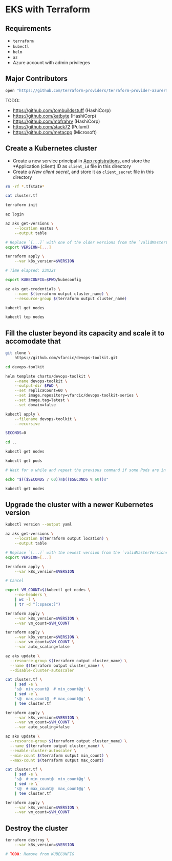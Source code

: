# EKS with Terraform

## Requirements

* `terraform`
* `kubectl`
* `helm`
* `az`
* Azure account with admin privileges

## Major Contributors

```bash
open "https://github.com/terraform-providers/terraform-provider-azurerm/graphs/contributors"
```

TODO:

* https://github.com/tombuildsstuff (HashiCorp)
* https://github.com/katbyte (HashiCorp)
* https://github.com/mbfrahry (HashiCorp)
* https://github.com/stack72 (Pulumi)
* https://github.com/metacpp (Microsoft)

## Create a Kubernetes cluster

* Create a new service principal in [App registrations](https://portal.azure.com/#blade/Microsoft_AAD_IAM/ActiveDirectoryMenuBlade/RegisteredApps), and store the *Application (client) ID as `client_id` file in this directory
* Create a *New client secret*, and store it as `client_secret` file in this directory

```bash
rm -rf *.tfstate*

cat cluster.tf

terraform init

az login

az aks get-versions \
    --location eastus \
    --output table 

# Replace `[...]` with one of the older versions from the `validMasterVersions` section.
export VERSION=[...]

terraform apply \
    --var k8s_version=$VERSION

# Time elapsed: 23m32s

export KUBECONFIG=$PWD/kubeconfig

az aks get-credentials \
    --name $(terraform output cluster_name) \
    --resource-group $(terraform output cluster_name)

kubectl get nodes

kubectl top nodes
```

## Fill the cluster beyond its capacity and scale it to accomodate that

```bash
git clone \
    https://github.com/vfarcic/devops-toolkit.git

cd devops-toolkit

helm template charts/devops-toolkit \
    --name devops-toolkit \
    --output-dir $PWD \
    --set replicaCount=60 \
    --set image.repository=vfarcic/devops-toolkit-series \
    --set image.tag=latest \
    --set domain=false

kubectl apply \
    --filename devops-toolkit \
    --recursive

SECONDS=0

cd ..

kubectl get nodes

kubectl get pods

# Wait for a while and repeat the previous command if some Pods are in the `pending` state

echo "$(($SECONDS / 60))m$(($SECONDS % 60))s"

kubectl get nodes
```

## Upgrade the cluster with a newer Kubernetes version

```bash
kubectl version --output yaml

az aks get-versions \
    --location $(terraform output location) \
    --output table

# Replace `[...]` with the newest version from the `validMasterVersions` section
export VERSION=[...]

terraform apply \
    --var k8s_version=$VERSION

# Cancel

export VM_COUNT=$(kubectl get nodes \
    --no-headers \
    | wc -l \
    | tr -d "[:space:]")

terraform apply \
    --var k8s_version=$VERSION \
    --var vm_count=$VM_COUNT

terraform apply \
    --var k8s_version=$VERSION \
    --var vm_count=$VM_COUNT \
    --var auto_scaling=false

az aks update \
  --resource-group $(terraform output cluster_name) \
  --name $(terraform output cluster_name) \
  --disable-cluster-autoscaler

cat cluster.tf \
    | sed -e \
    's@  min_count@  # min_count@g' \
    | sed -e \
    's@  max_count@  # max_count@g' \
    | tee cluster.tf

terraform apply \
    --var k8s_version=$VERSION \
    --var vm_count=$VM_COUNT \
    --var auto_scaling=false

az aks update \
  --resource-group $(terraform output cluster_name) \
  --name $(terraform output cluster_name) \
  --enable-cluster-autoscaler \
  --min-count $(terraform output min_count) \
  --max-count $(terraform output max_count)

cat cluster.tf \
    | sed -e \
    's@  # min_count@  min_count@g' \
    | sed -e \
    's@  # max_count@  max_count@g' \
    | tee cluster.tf

terraform apply \
    --var k8s_version=$VERSION \
    --var vm_count=$VM_COUNT
```

## Destroy the cluster

```bash
terraform destroy \
    --var k8s_version=$VERSION

# TODO: Remove from KUBECONFIG
```